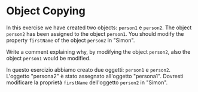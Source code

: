 # Object Copying

In this exercise we have created two objects: `person1` e `person2`. The object `person2` has been assigned to the object `person1`. You should modify the property `firstName` of the object `person2` in "Simon".

Write a comment explaining why, by modifying the object `person2`, also the object `person1` would be modified.

In questo esercizio abbiamo creato due oggetti: `person1` e `person2`. L'oggetto "persona2" è stato assegnato all'oggetto "persona1". Dovresti modificare la proprietà `firstName` dell'oggetto `person2` in "Simon".
